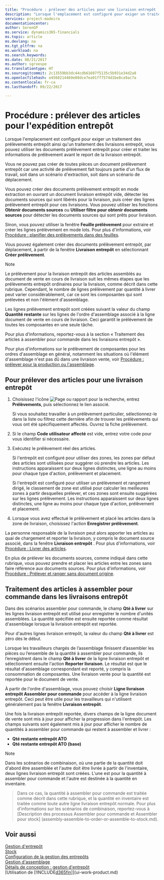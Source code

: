 ```yaml
---
title: "Procédure : prélever des articles pour une livraison entrepôt | Microsoft Docs"
description: "Lorsque l'emplacement est configuré pour exiger un traitement des prélèvements entrepôt ainsi qu'un traitement des livraisons entrepôt, vous pouvez utiliser les documents prélèvement entrepôt pour créer et traiter les informations de prélèvement avant le report de la livraison entrepôt."
services: project-madeira
documentationcenter: 
author: SorenGP
ms.service: dynamics365-financials
ms.topic: article
ms.devlang: na
ms.tgt_pltfrm: na
ms.workload: na
ms.search.keywords: 
ms.date: 08/21/2017
ms.author: sgroespe
ms.translationtype: HT
ms.sourcegitcommit: 2c13559bb3dc44cdb61697f5135c5b931e34d2a8
ms.openlocfilehash: e4568214469e80dce7ea91ff7574d1be8ca9ac7a
ms.contentlocale: fr-ca
ms.lasthandoff: 09/22/2017

---
```

# <a name="how-to-pick-items-for-warehouse-shipment"></a>Procédure : prélever des articles pour l'expédition entrepôt
Lorsque l'emplacement est configuré pour exiger un traitement des prélèvements entrepôt ainsi qu'un traitement des livraisons entrepôt, vous pouvez utiliser les documents prélèvement entrepôt pour créer et traiter les informations de prélèvement avant le report de la livraison entrepôt.  

Vous ne pouvez pas créer de toutes pièces un document prélèvement entrepôt car une activité de prélèvement fait toujours partie d'un flux de travail, soit dans un scénario d'extraction, soit dans un scénario de déplacement.  

Vous pouvez créer des documents prélèvement entrepôt en mode extraction en ouvrant un document livraison entrepôt vide, détecter les documents sources qui sont libérés pour la livraison, puis créer des lignes prélèvement entrepôt pour ces livraisons. Vous pouvez utiliser les fonctions **Obtenir documents sources** ou **Utiliser filtre pour obtenir documents sources** pour détecter les documents sources qui sont prêts pour livraison.

Sinon, vous pouvez utiliser la fenêtre **Feuille prélèvement** pour extraire et créer les lignes prélèvement en mode lots. Pour plus d'informations, voir [Procédure : planifier des prélèvements dans des feuilles](warehouse-how-to-plan-picks-in-worksheets.md).  

Vous pouvez également créer des documents prélèvement entrepôt, par déplacement, à partir de la fenêtre **Livraison entrepôt** en sélectionnant **Créer prélèvement**.  

> [!NOTE]  
>  Le prélèvement pour la livraison entrepôt des articles assemblés au document de vente en cours de livraison suit les mêmes étapes que les prélèvements entrepôt ordinaires pour la livraison, comme décrit dans cette rubrique. Cependant, le nombre de lignes prélèvement par quantité à livrer peut varier considérablement, car ce sont les composantes qui sont prélevées et non l'élément d'assemblage.  
>   
>  Les lignes prélèvement entrepôt sont créées suivant la valeur du champ **Quantité restante** sur les lignes de l'ordre d'assemblage associé à la ligne document de vente en cours de livraison. Ceci garantit le prélèvement de toutes les composantes en une seule tâche.  
>   
>  Pour plus d’informations, reportez-vous à la section « Traitement des articles à assembler pour commande dans les livraisons entrepôt ».  
>   
>  Pour plus d'informations sur le prélèvement de composantes pour les ordres d'assemblage en général, notamment les situations où l'élément d'assemblage n'est pas dû dans une livraison vente, voir [Procédure : prélever pour la production ou l'assemblage](warehouse-how-to-pick-for-production.md).  

## <a name="to-pick-items-for-warehouse-shipment"></a>Pour prélever des articles pour une livraison entrepôt  
1.  Choisissez l'icône ![Page ou rapport pour la recherche](media/ui-search/search_small.png "icône Page ou rapport pour la recherche"), entrez **Prélèvements**, puis sélectionnez le lien associé.  

    Si vous souhaitez travailler à un prélèvement particulier, sélectionnez-le dans la liste ou filtrez cette dernière afin de trouver les prélèvements qui vous ont été spécifiquement affectés. Ouvrez la fiche prélèvement.  
2.  Si le champ **Code utilisateur affecté** est vide, entrez votre code pour vous identifier si nécessaire.  
3.  Exécutez le prélèvement réel des articles.  

    Si l'entrepôt est configuré pour utiliser des zones, les zones par défaut des articles sont utilisées pour suggérer où prendre les articles. Les instructions apparaissent sur deux lignes distinctes, une ligne au moins pour chaque type d'action, prélèvement et placement.  

    Si l'entrepôt est configuré pour utiliser un prélèvement et rangement dirigé, le classement de zone est utilisé pour calculer les meilleures zones à partir desquelles prélever, et ces zones sont ensuite suggérées sur les lignes prélèvement. Les instructions apparaissent sur deux lignes distinctes, une ligne au moins pour chaque type d'action, prélèvement et placement.  

4.  Lorsque vous avez effectué le prélèvement et placé les articles dans la zone de livraison, choisissez l'action **Enregistrer prélèvement**.  

La personne responsable de la livraison peut alors apporter les articles au quai de chargement et reporter la livraison, y compris le document source associé, dans la fenêtre **Livraison entrepôt** . Pour plus d'informations, voir [Procédure : Livrer des articles](warehouse-how-ship-items.md).   

En plus de prélever les documents sources, comme indiqué dans cette rubrique, vous pouvez prendre et placer les articles entre les zones sans faire référence aux documents sources. Pour plus d'informations, voir [Procédure : Prélever et ranger sans document origine](warehouse-how-to-create-put-aways-from-internal-put-aways.md).  

## <a name="handling-assemble-to-order-items-in-warehouse-shipments"></a>Traitement des articles à assembler pour commande dans les livraisons entrepôt
Dans des scénarios assembler pour commande, le champ **Qté à livrer** sur les lignes livraison entrepôt est utilisé pour enregistrer le nombre d'unités assemblées. La quantité spécifiée est ensuite reportée comme résultat d'assemblage lorsque la livraison entrepôt est reportée.

Pour d'autres lignes livraison entrepôt, la valeur du champ **Qté à livrer** est zéro dès le début.

Lorsque les travailleurs chargés de l’assemblage finissent d’assembler les pièces ou l’ensemble de la quantité à assembler pour commande, ils l’enregistrent dans le champ **Qté à livrer** de la ligne livraison entrepôt et sélectionnent ensuite l'action **Reporter livraison**. Le résultat est que le résultat d'assemblage correspondant est reporté, y compris la consommation de composantes. Une livraison vente pour la quantité est reportée pour le document de vente.

À partir de l'ordre d'assemblage, vous pouvez choisir **Ligne livraison entrepôt Assembler pour commande** pour accéder à la ligne livraison entrepôt. Ceci peut être utile pour les travailleurs qui n'utilisent généralement pas la fenêtre **Livraison entrepôt**.

Une fois la livraison entrepôt reportée, divers champs de la ligne document de vente sont mis à jour pour afficher la progression dans l'entrepôt. Les champs suivants sont également mis à jour pour afficher le nombre de quantités à assembler pour commande qui restent à assembler et livrer :

- **Qté restante entrepôt ATO**
- **Qté restante entrepôt ATO (base)**

> [!NOTE]
> Dans les scénarios de combinaison, où une partie de la quantité doit d'abord être assemblée et l'autre doit être livrée à partir de l'inventaire, deux lignes livraison entrepôt sont créées. L'une est pour la quantité à assembler pour commande et l'autre est destinée à la quantité en inventaire.

> Dans ce cas, la quantité à assembler pour commande est traitée comme décrit dans cette rubrique, et la quantité en inventaire est traitée comme toute autre ligne livraison entrepôt normale. Pour plus d'informations sur les scénarios de combinaison, reportez-vous à [Description des processus Assembler pour commande et Assembler pour stock] (assembly-assemble-to-order-or-assemble-to-stock.md).

## <a name="see-also"></a>Voir aussi  
[Gestion d'entrepôt](warehouse-manage-warehouse.md)  
[Stock](inventory-manage-inventory.md)  
[Configuration de la gestion des entrepôts](warehouse-setup-warehouse.md)     
[Gestion d'assemblage](assembly-assemble-items.md)    
[Détails de conception : gestion d'entrepôt](design-details-warehouse-management.md)  
[Utilisation de [!INCLUDE[d365fin](includes/d365fin_md.md)]](ui-work-product.md)

